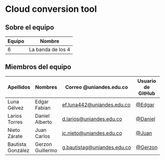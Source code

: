 # Cloud conversion tool

## Sobre el equipo

| Equipo | Nombre |
| ------ | ------ |
| 6 | La banda de los 4 |

## Miembros del equipo

| Apellidos | Nombres | Correo @uniandes.edu.co | Usuario de GitHub | 
| --------- | ------- | ---------------- | ----------------- |
| Luna Gélvez | Edgar Fabian | ef.luna442@uniandes.edu.co | [@Edgar](https://github.com/EdgarLunaG-442) | 
| Larios Torres | Daniel Alberto | d.larios@uniandes.edu.co | [@Daniel](https://github.com/dlariosuniandes) | 
| Nieto Zárate | Juan Carlos | jc.nieto@uniandes.edu.co | [@Juan](https://github.com/jc-nieto) | 
| Bautista González | Gerzon Guillermo | g.bautistag@uniandes.edu.co | [@Gerzon](https://github.com/Gerzon-MISO) | 

